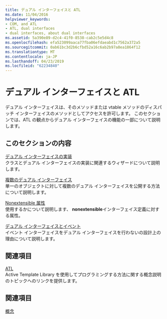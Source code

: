 ```yaml
---
title: デュアル インターフェイスと ATL
ms.date: 11/04/2016
helpviewer_keywords:
- COM, and ATL
- ATL, dual interfaces
- dual interfaces, about dual interfaces
ms.assetid: 5a390e89-d2c4-41f0-8538-cab2c5e5d4c8
ms.openlocfilehash: efa523099aaca77fba06efdaeabd1c7562a372a5
ms.sourcegitcommit: 0ab61bc3d2b6cfbd52a16c6ab2b97a8ea1864f12
ms.translationtype: MT
ms.contentlocale: ja-JP
ms.lasthandoff: 04/23/2019
ms.locfileid: "62234840"
---
```

# <a name="dual-interfaces-and-atl"></a>デュアル インターフェイスと ATL

デュアル インターフェイスは、そのメソッドまたは vtable メソッドのディスパッチ インターフェイスのメソッドとしてアクセスを許可します。 このセクションでは、ATL の観点からデュアル インターフェイスの機能の一部について説明します。

## <a name="in-this-section"></a>このセクションの内容

[デュアル インターフェイスの実装](../atl/implementing-a-dual-interface.md)<br/>
クラスとデュアル インターフェイスの実装に関連するウィザードについて説明します。

[複数のデュアル インターフェイス](../atl/multiple-dual-interfaces.md)<br/>
単一のオブジェクトに対して複数のデュアル インターフェイスを公開する方法について説明します。

[Nonextensible 属性](../atl/nonextensible-attribute.md)<br/>
使用するかについて説明します、 **nonextensible**インターフェイス定義に対する属性。

[デュアル インターフェイスとイベント](../atl/dual-interfaces-and-events.md)<br/>
イベント インターフェイスをデュアル インターフェイスを行わないの設計上の理由について説明します。

## <a name="related-sections"></a>関連項目

[ATL](../atl/active-template-library-atl-concepts.md)<br/>
Active Template Library を使用してプログラミングする方法に関する概念説明のトピックへのリンクを提供します。

## <a name="see-also"></a>関連項目

[概念](../atl/active-template-library-atl-concepts.md)
